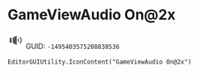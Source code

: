 # GameViewAudio On@2x
![](/img/GameViewAudio%20On@2x.png)
GUID: `-1495403575208838536`
```
EditorGUIUtility.IconContent("GameViewAudio On@2x")
```
